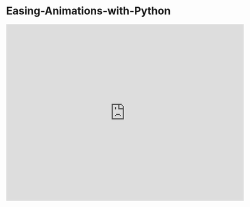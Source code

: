 # Easing-Animations-with-Python

<iframe src='https://gfycat.com/ifr/SimpleHideousEchidna' frameborder='0' scrolling='no' allowfullscreen width='640' height='475'></iframe>
